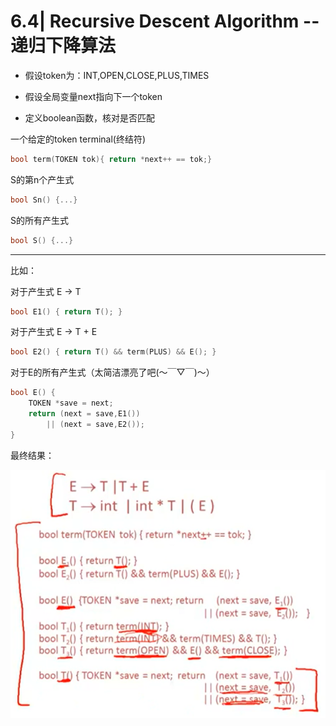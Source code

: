 # 6.4| Recursive Descent Algorithm -- 递归下降算法

* 假设token为：INT,OPEN,CLOSE,PLUS,TIMES

* 假设全局变量next指向下一个token

* 定义boolean函数，核对是否匹配

一个给定的token terminal(终结符)

```cpp
bool term(TOKEN tok){ return *next++ == tok;}
```

S的第n个产生式

```cpp
bool Sn() {...}
```

S的所有产生式

```cpp
bool S() {...}
```

---

比如：

对于产生式 E -> T
```cpp
bool E1() { return T(); }
```

对于产生式 E -> T + E
```cpp
bool E2() { return T() && term(PLUS) && E(); }
```

对于E的所有产生式（太简洁漂亮了吧(～￣▽￣)～）
```cpp
bool E() { 
    TOKEN *save = next;
    return (next = save,E1())
        || (next = save,E2());
}
```

最终结果：

![avatar](22.png)






